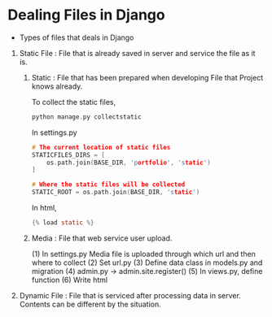 # Dealing Files in Django

* Types of files that deals in Django
1. Static File
    : File that is already saved in server and service the file as it is.

    1)  Static : 
        File that has been prepared when developing
        File that Project knows already.

        To collect the static files,
        ```c
        python manage.py collectstatic
        ```

        In settings.py
        ```c
        # The current location of static files
        STATICFILES_DIRS = [
            os.path.join(BASE_DIR, 'portfolio', 'static')
        ] 

        # Where the static files will be collected
        STATIC_ROOT = os.path.join(BASE_DIR, 'static')  
        ```

        In html,
        ```c
        {% load static %}
        ```

    2)  Media : 
        File that web service user upload.
        
        (1) In settings.py
        Media file is uploaded through which url and then where to collect
        (2) Set url.py
        (3) Define data class in models.py and migration
        (4) admin.py -> admin.site.register()
        (5) In views.py, define function
        (6) Write html

        



2. Dynamic File
    : File that is serviced after processing data in server. Contents can be different by the situation.
    